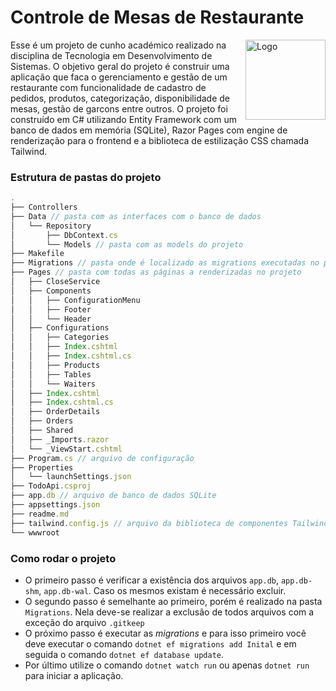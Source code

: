 # Controle de Mesas de Restaurante

<img alt="Logo" align="right" src="https://www.utfpr.edu.br/icones/cabecalho/logo-utfpr/@@images/efcf9caf-6d29-4c24-8266-0b7366ea3a40.png" width="128" />

Esse é um projeto de cunho académico realizado na disciplina de Tecnologia em Desenvolvimento de Sistemas. O objetivo geral do projeto é construir uma aplicação que faca o gerenciamento e gestão de um restaurante com funcionalidade de cadastro de pedidos, produtos, categorização, disponibilidade de mesas, gestão de garcons entre outros. O projeto foi construído em C# utilizando Entity Framework com um banco de dados em memória (SQLite), Razor Pages com engine de renderização para o frontend e a biblioteca de estilização CSS chamada Tailwind.

### Estrutura de pastas do projeto

```javascript
.
├── Controllers
├── Data // pasta com as interfaces com o banco de dados
│   └── Repository
│       ├── DbContext.cs
│       └── Models // pasta com as models do projeto
├── Makefile
├── Migrations // pasta onde é localizado as migrations executadas no projeto
├── Pages // pasta com todas as páginas a renderizadas no projeto
│   ├── CloseService
│   ├── Components
│   │   ├── ConfigurationMenu
│   │   ├── Footer
│   │   └── Header
│   ├── Configurations
│   │   ├── Categories
│   │   ├── Index.cshtml
│   │   ├── Index.cshtml.cs
│   │   ├── Products
│   │   ├── Tables
│   │   └── Waiters
│   ├── Index.cshtml
│   ├── Index.cshtml.cs
│   ├── OrderDetails
│   ├── Orders
│   ├── Shared
│   ├── _Imports.razor
│   └── _ViewStart.cshtml
├── Program.cs // arquivo de configuração
├── Properties
│   └── launchSettings.json
├── TodoApi.csproj
├── app.db // arquivo de banco de dados SQLite
├── appsettings.json
├── readme.md
├── tailwind.config.js // arquivo da biblioteca de componentes Tailwind
└── wwwroot

```

### Como rodar o projeto

- O primeiro passo é verificar a existência dos arquivos `app.db`, `app.db-shm`, `app.db-wal`. Caso os mesmos existam é necessário excluir.
- O segundo passo é semelhante ao primeiro, porém é realizado na pasta `Migrations`. Nela deve-se realizar a exclusão de todos arquivos com a exceção do arquivo `.gitkeep`
- O próximo passo é executar as _migrations_ e para isso primeiro você deve executar o comando `dotnet ef migrations add Inital` e em seguida o comando `dotnet ef database update`.
- Por último utilize o comando `dotnet watch run` ou apenas `dotnet run` para iniciar a aplicação.
